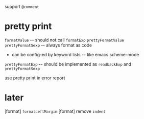 support `@comment`

# pretty print

`formatValue` -- should not call `formatExp`
`prettyFormatValue`
`prettyFormatSexp` -- always format as code

- can be config-ed by keyword lists -- like emacs scheme-mode

`prettyFormatExp` -- should be implemented as `readbackExp` and `prettyFormatSexp`

use pretty print in error report

# later

[format] `formatLeftMargin`
[format] remove `indent`

